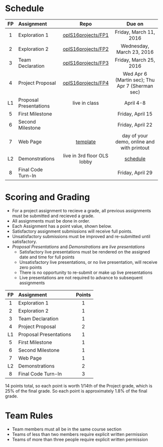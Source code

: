 # Schedule
| FP | Assignment | Repo | Due on |
|:---:|:---|:---:|:---:|
| 1 | Exploration 1     | [oplS16projects/FP1][FP1] | Friday, March 11, 2016 |
| 2 | Exploration 2     | [oplS16projects/FP2][FP2]| Wednesday, March 23, 2016 |
| 3 | Team Declaration  | [oplS16projects/FP3][FP3]| Friday, March 25, 2016 |
| 4 | Project Proposal  | [oplS16projects/FP4][FP4]| Wed Apr 6 (Martin sec); Thu Apr 7 (Sherman sec) |
| L1 | Proposal Presentations | live in class | April 4-8 |
| 5 | First Milestone   | | Friday, April 15 |
| 6 | Second Milestone  | | Friday, April 22 |
| 7 |	Web Page          | [template][webt] | day of your demo, online and with printout |
| L2 | Demonstrations    | live in 3rd floor OLS lobby | [schedule][projectindex] |
| 8 | Final Code Turn-In | | Friday, April 29 |

# Scoring and Grading
* For a project assignment to recieve a grade, all previous assignments must be submitted and recieved a grade.
* All assignments must be done in order.
* Each Assignment has a point value, shown below. 
* Satisfactory assignment submissions will receive full points.
* Unsatisfactory submissions must be improved and re-submitted until satisfactory.
* _Proposal Presentations_ and _Demonstrations_ are _live presentations_
  * Satisfactory live presentations must be rendered on the assigned date and time for full points
  * Unsatisfactory live presentations, or no live presentation, will receive zero points
  * There is no opportunity to re-submit or make up live presentations
  * Live presentations are not required to advance to subsequent assignments

| FP | Assignment | Points |
|:---:|:---|:---:|
| 1 | Exploration 1   | 1 |
| 2 | Exploration 2   | 1 |
| 3 | Team Declaration | 1 |
| 4 | Project Proposal | 2 |
| L1 | Proposal Presentations | 1 |
| 5 | First Milestone | 1 |
| 6 | Second Milestone  | 1 |
| 7 | Web Page        | 1 |
| L2 | Demonstrations | 2 |
| 8 | Final Code Turn-In | 3 |

14 points total, so each point is worth 1/14th of the Project grade, which is 25% of the final grade. So each point is approximately 1.8% of the final grade.

# Team Rules
* Team members must all be in the same course section
* Teams of less than two members require explicit written permission
* Teams of more than three people require explicit written permission

<!-- Links -->
[FP1]: https://github.com/oplS16projects/FP1
[FP2]: https://github.com/oplS16projects/FP2
[FP3]: https://github.com/oplS16projects/FP3
[FP4]: https://github.com/oplS16projects/FP4-proposal
[webt]: https://github.com/oplS16projects/FP7-webpage
[projectindex]: http://www.cs.uml.edu/ecg/index.php/OPLspr16/Project
